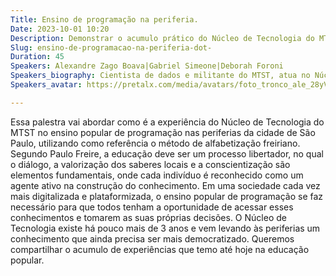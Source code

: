 ```yaml
---
Title: Ensino de programação na periferia.
Date: 2023-10-01 10:20
Description: Demonstrar o acumulo prático do Núcleo de Tecnologia do MTST no ensino de tecnologia nas periferias da cidade de São Paulo.
Slug: ensino-de-programacao-na-periferia-dot-
Duration: 45
Speakers: Alexandre Zago Boava|Gabriel Simeone|Deborah Foroni
Speakers_biography: Cientista de dados e militante do MTST, atua no Núcleo de Tecnologia nas áreas de educação, governança de dados e internet e plataformização do trabalho.|Trabalho como Desenvolvedor desde 2018, fui educador no Instituto Paulo-Freire, técnico em automação pelo SENAI e membro da coordenação nacional do MTST.|Trabalho na área de dados aproximadamente 5 anos, atualmente sou cientista de dados. Faço parte de algumas comunidades e coletivos em tec (Pyladies SP, Núcleo de Tec MTST e Todas as Letras).
Speakers_avatar: https://pretalx.com/media/avatars/foto_tronco_ale_28yVEBv.jpeg|https://pretalx.com/media/avatars/1637147896944_TZsI1VU.jpeg|https://pretalx.com/media/avatars/233e831143eeb13c684379c66fe17b8c_cnG4aQR.jpg

---
```


Essa palestra vai abordar como é a experiência do Núcleo de Tecnologia do MTST no ensino popular de programação nas periferias da cidade de São Paulo, utilizando como referência o método de alfabetização freiriano. Segundo Paulo Freire, a educação deve ser um processo libertador, no qual o diálogo, a valorização dos saberes locais e a conscientização são elementos fundamentais, onde cada indivíduo é reconhecido como um agente ativo na construção do conhecimento. Em uma sociedade cada vez mais digitalizada e plataformizada, o ensino popular de programação se faz necessário para que todos tenham a oportunidade de acessar esses conhecimentos e tomarem as suas próprias decisões. O Núcleo de Tecnologia existe há pouco mais de 3 anos e vem levando às periferias um conhecimento que ainda precisa ser mais democratizado. Queremos compartilhar o acumulo de experiências que temo até hoje na educação popular.